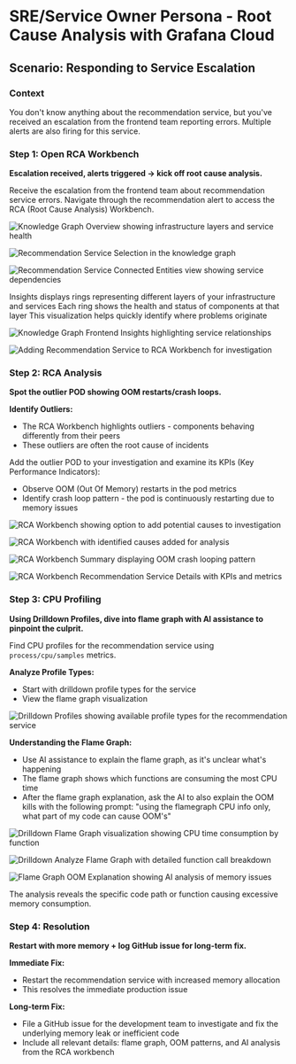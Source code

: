 # SRE/Service Owner Persona - Root Cause Analysis with Grafana Cloud

## Scenario: Responding to Service Escalation

### Context
You don't know anything about the recommendation service, but you've received an escalation from the frontend team reporting errors. Multiple alerts are also firing for this service.

### Step 1: Open RCA Workbench
**Escalation received, alerts triggered → kick off root cause analysis.**

Receive the escalation from the frontend team about recommendation service errors. Navigate through the recommendation alert to access the RCA (Root Cause Analysis) Workbench.

![Knowledge Graph Overview showing infrastructure layers and service health](image_assets/sre_knowledge_graph_overview.png)

![Recommendation Service Selection in the knowledge graph](image_assets/sre_recommendationservice_selection.png)

![Recommendation Service Connected Entities view showing service dependencies](image_assets/sre_recommendationservice_connected_entities.png)

Insights displays rings representing different layers of your infrastructure and services
Each ring shows the health and status of components at that layer
This visualization helps quickly identify where problems originate

![Knowledge Graph Frontend Insights highlighting service relationships](image_assets/sre_knowledge_graph_frontend_insights.png)

![Adding Recommendation Service to RCA Workbench for investigation](image_assets/sre_add_recommendationservice_to_workbench.png)

### Step 2: RCA Analysis
**Spot the outlier POD showing OOM restarts/crash loops.**

**Identify Outliers:**
- The RCA Workbench highlights outliers - components behaving differently from their peers
- These outliers are often the root cause of incidents

Add the outlier POD to your investigation and examine its KPIs (Key Performance Indicators):
- Observe OOM (Out Of Memory) restarts in the pod metrics
- Identify crash loop pattern - the pod is continuously restarting due to memory issues

![RCA Workbench showing option to add potential causes to investigation](image_assets/sre_workbench_add_causes.png)

![RCA Workbench with identified causes added for analysis](image_assets/sre_workbench_causes_added.png)

![RCA Workbench Summary displaying OOM crash looping pattern](image_assets/sre_workbench_summary_oom_crash_looping.png)

![RCA Workbench Recommendation Service Details with KPIs and metrics](image_assets/sre_workbench_recommendationservice_details.png)

### Step 3: CPU Profiling
**Using Drilldown Profiles, dive into flame graph with AI assistance to pinpoint the culprit.**

Find CPU profiles for the recommendation service using `process/cpu/samples` metrics.


**Analyze Profile Types:**
- Start with drilldown profile types for the service
- View the flame graph visualization

![Drilldown Profiles showing available profile types for the recommendation service](image_assets/sre_drilldown_profiles.png)

**Understanding the Flame Graph:**
- Use AI assistance to explain the flame graph, as it's unclear what's happening
- The flame graph shows which functions are consuming the most CPU time
- After the flame graph explanation, ask the AI to also explain the OOM kills with the following prompt: "using the flamegraph CPU info only, what part of my code can cause OOM's"

![Drilldown Flame Graph visualization showing CPU time consumption by function](image_assets/sre_drilldown_flamegraph.png)

![Drilldown Analyze Flame Graph with detailed function call breakdown](image_assets/sre_drilldown_analyse_flamegraph.png)

![Flame Graph OOM Explanation showing AI analysis of memory issues](image_assets/sre_flamegraph_oom_explain.png)

The analysis reveals the specific code path or function causing excessive memory consumption.

### Step 4: Resolution
**Restart with more memory + log GitHub issue for long-term fix.**

**Immediate Fix:**
- Restart the recommendation service with increased memory allocation
- This resolves the immediate production issue

**Long-term Fix:**
- File a GitHub issue for the development team to investigate and fix the underlying memory leak or inefficient code
- Include all relevant details: flame graph, OOM patterns, and AI analysis from the RCA workbench
